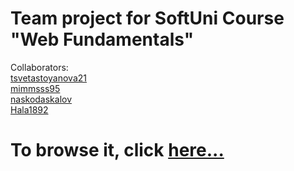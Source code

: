 # Team project for SoftUni Course "Web Fundamentals"

Collaborators:
<br />
<a href="https://github.com/tsvetastoyanova21">tsvetastoyanova21</a>
<br />
<a href="https://github.com/mimmsss95">mimmsss95</a>
<br />
<a href="https://github.com/naskodaskalov">naskodaskalov</a>
<br />
<a href="https://github.com/Hala1892">Hala1892</a>

# To browse it, click <a href="https://zurich-team.github.io/New-Books-Releases/">here...</a>
